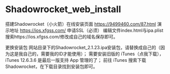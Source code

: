 # Shadowrocket_web_install

搭建Shadowrocket（小火箭）在线安装页面
https://9499460.com/87.html
演示地址
https://ios.xfgss.com/
申请SSL（必须）
编辑文件index.html与ipa.plist搜索https://ios.xfgss.com/修改成自己的域名保存即可。

更换安装包
网站目录下的Shadowrocket_2.1.23.ipa安装包，请替换成自己的（因为这是我自己的，需要我的ID才能使用）；
需要安装旧版的 iTunes（点我下载），iTunes 12.6.3.6 是最后一版支持 App 管理的了；
前往 iTunes 搜索下载 Shadowrocket，在下载目录找到安装包即可。
